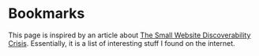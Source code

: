 # Bookmarks

This page is inspired by an article about [The Small Website Discoverability Crisis](https://www.marginalia.nu/log/19-website-discoverability-crisis/). Essentially, it is a list of interesting stuff I found on the internet.
